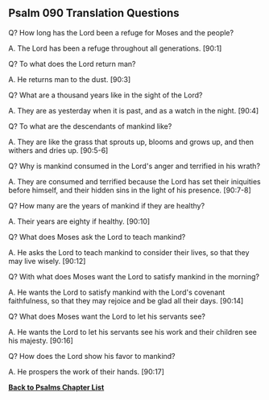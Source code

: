 ## Psalm 090 Translation Questions ##

Q? How long has the Lord been a refuge for Moses and the people?

A. The Lord has been a refuge throughout all generations. [90:1]

Q? To what does the Lord return man?

A. He returns man to the dust. [90:3]

Q? What are a thousand years like in the sight of the Lord?

A. They are as yesterday when it is past, and as a watch in the night. [90:4]

Q? To what are the descendants of mankind like?

A. They are like the grass that sprouts up, blooms and grows up, and then withers and dries up. [90:5-6]

Q? Why is mankind consumed in the Lord's anger and terrified in his wrath?

A. They are consumed and terrified because the Lord has set their iniquities before himself, and their hidden sins in the light of his presence. [90:7-8]

Q? How many are the years of mankind if they are healthy?

A. Their years are eighty if healthy. [90:10]

Q? What does Moses ask the Lord to teach mankind?

A. He asks the Lord to teach mankind to consider their lives, so that they may live wisely. [90:12]

Q? With what does Moses want the Lord to satisfy mankind in the morning?

A. He wants the Lord to satisfy mankind with the Lord's covenant faithfulness, so that they may rejoice and be glad all their days. [90:14]

Q? What does Moses want the Lord to let his servants see?

A. He wants the Lord to let his servants see his work and their children see his majesty. [90:16]

Q? How does the Lord show his favor to mankind?

A. He prospers the work of their hands. [90:17]

__[Back to Psalms Chapter List](./)__

